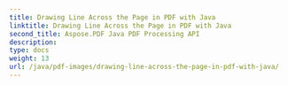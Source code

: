 ```yaml
---
title: Drawing Line Across the Page in PDF with Java
linktitle: Drawing Line Across the Page in PDF with Java
second_title: Aspose.PDF Java PDF Processing API
description: 
type: docs
weight: 13
url: /java/pdf-images/drawing-line-across-the-page-in-pdf-with-java/
---
```

